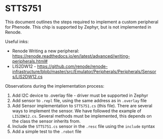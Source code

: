 # STTS751

This document outlines the steps required to implement a custom peripheral for Phenode. This chip is
supported by Zephyr, but is not implemented in Renode.

Useful inks:

- Renode Writing a new peripheral:
  <https://renode.readthedocs.io/en/latest/advanced/writing-peripherals.html#>
- LIS2DW12 -
  <https://github.com/renode/renode-infrastructure/blob/master/src/Emulator/Peripherals/Peripherals/Sensors/LIS2DW12.cs>

Observations during the implementation process:

1. Add I2C device to .overlay file - driver must be supported in Zephyr
2. Add sensor to `.repl` file, using the same address as in `.overlay` file
3. Add Sensor implementation to `STTS751.cs` (this file). There are several ways to implement the
   sensor. We have followed the example of `LIS2DW12.cs`. Several methods must be implemented, this
   depends on the class the sensor inherits from.
4. Include the `STTS751.cs` sensor in the `.resc` file using the `include` syntax
5. Add a simple test to the `.robot` file
